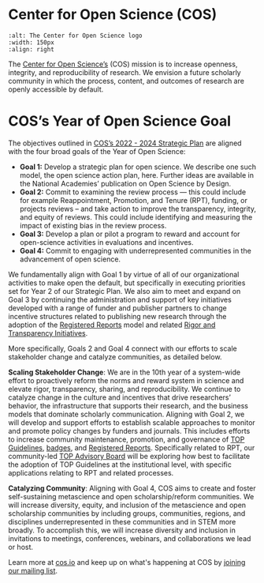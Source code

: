 # Center for Open Science (COS)
```{image} /About/logos/cos-dark-stacked-RGB.png
:alt: The Center for Open Science logo
:width: 150px
:align: right
```
The [Center for Open Science’s](https://cos.io/) (COS) mission is to increase openness, integrity, and reproducibility of research. We envision a future scholarly community in which the process, content, and outcomes of research are openly accessible by default.

# COS’s Year of Open Science Goal

The objectives outlined in [COS’s 2022 - 2024 Strategic Plan](https://osf.io/x2w9h/) are aligned with the four broad goals of the Year of Open Science:

* **Goal 1:** Develop a strategic plan for open science. We describe one such model, the open science action plan, here. Further ideas are available in the National Academies’ publication on Open Science by Design.
*  **Goal 2:** Commit to examining the review process — this could include for example Reappointment, Promotion, and Tenure (RPT), funding, or projects reviews – and take action to improve the transparency, integrity, and equity of reviews. This could include identifying and measuring the impact of existing bias in the review process.
*  **Goal 3:** Develop a plan or pilot a program to reward and account for open-science activities in evaluations and incentives.
*  **Goal 4:** Commit to engaging with underrepresented communities in the advancement of open science. 

We fundamentally align with Goal 1 by virtue of all of our organizational activities to make open the default, but specifically in executing priorities set for Year 2 of our Strategic Plan. We also aim to meet and expand on Goal 3 by continuing the administration and support of key initiatives developed with a range of funder and publisher partners to change incentive structures related to publishing new research through the adoption of the [Registered Reports](https://www.cos.io/initiatives/registered-reports) model and related [Rigor and Transparency Initiatives](https://www.cos.io/initiatives/rti). 

More specifically, Goals 2 and Goal 4 connect with our efforts to scale stakeholder change and catalyze communities, as detailed below.

**Scaling Stakeholder Change**: We are in the 10th year of a system-wide effort to proactively reform the norms and reward system in science and elevate rigor, transparency, sharing, and reproducibility. We continue to catalyze change in the culture and incentives that drive researchers’ behavior, the infrastructure that supports their research, and the business models that dominate scholarly communication. Aligning with Goal 2, we will develop and support efforts to establish scalable approaches to monitor and promote policy changes by funders and journals. This includes efforts to increase community maintenance, promotion, and governance of [TOP Guidelines](https://www.cos.io/initiatives/top-guidelines), [badges](https://www.cos.io/initiatives/badges), and [Registered Reports](https://www.cos.io/initiatives/registered-reports). Specifically related to RPT, our community-led [TOP Advisory Board](https://www.cos.io/initiatives/top-guidelines) will be exploring how best to facilitate the adoption of TOP Guidelines at the institutional level, with specific applications relating to RPT and related processes. 

**Catalyzing Community**: Aligning with Goal 4, COS aims to create and foster self-sustaining metascience and open scholarship/reform communities. We will increase diversity, equity, and inclusion of the metascience and open scholarship communities by including groups, communities, regions, and disciplines underrepresented in these communities and in STEM more broadly. To accomplish this, we will increase diversity and inclusion in invitations to meetings, conferences, webinars, and collaborations we lead or host. 

Learn more at [cos.io](https://cos.io/) and keep up on what's happening at COS by [joining our mailing list](http://eepurl.com/djUE3v).
